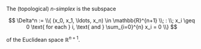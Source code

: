 The (topological) $n$-*simplex* is the subspace 

$$
\Delta^n := \\{ (x_0, x_1, \ldots, x_n) \in \mathbb{R}^{n+1} \\; : \\; x_i \geq 0 \text{ for each } i, \text{ and } \sum_{i=0}^{n} x_i = 0 \\}
$$

of the Euclidean space $\mathbb{R}^{n+1}$.
